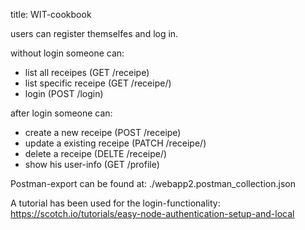 title: WIT-cookbook

users can register themselfes and log in.

without login someone can: 
- list all receipes (GET /receipe)	
- list specific receipe (GET /receipe/<id>)
- login (POST /login)

after login someone can:
- create a new receipe (POST /receipe)
- update a existing receipe (PATCH /receipe/<id>)
- delete a receipe (DELTE /receipe/<id>)
- show his user-info (GET /profile)


Postman-export can be found at:
./webapp2.postman_collection.json


A tutorial has been used for the login-functionality:
https://scotch.io/tutorials/easy-node-authentication-setup-and-local
